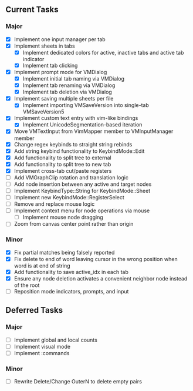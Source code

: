 ## Current Tasks
### Major
- [x] Implement one input manager per tab
- [x] Implement sheets in tabs
    - [x] Implement dedicated colors for active, inactive tabs and active tab indicator
    - [x] Implement tab clicking
- [x] Implement prompt mode for VMDialog
    - [x] Implement initial tab naming via VMDialog
    - [x] Implement tab renaming via VMDialog
    - [x] Implement tab deletion via VMDialog
- [x] Implement saving multiple sheets per file
    - [x] Implement importing VMSaveVersion into single-tab VMSaveVersion5
- [x] Implement custom text entry with vim-like bindings
    - [x] Implement UnicodeSegmentation-based iteration
- [x] Move VMTextInput from VimMapper member to VMInputManager member
- [x] Change regex keybinds to straight string rebinds
- [x] Add string keybind functionality to KeybindMode::Edit
- [x] Add functionality to split tree to external
- [x] Add functionality to split tree to new tab
- [x] Implement cross-tab cut/paste registers 
- [ ] Add VMGraphClip rotation and translation logic
- [ ] Add node insertion between any active and target nodes
- [ ] Implement KeybindType::String for KeybindMode::Sheet
- [ ] Implement new KeybindMode::RegisterSelect
- [ ] Remove and replace mouse logic
- [ ] Implement context menu for node operations via mouse
    - [ ] Implement mouse node dragging
- [ ] Zoom from canvas center point rather than origin

### Minor
- [x] Fix partial matches being falsely reported
- [x] Fix delete to end of word leaving cursor in the wrong position when word is at end of string
- [x] Add functionality to save active_idx in each tab
- [x] Ensure any node deletion activates a convenient neighbor node instead of the root
- [ ] Reposition mode indicators, prompts, and input

## Deferred Tasks
### Major
- [ ] Implement global and local counts
- [ ] Implement visual mode
- [ ] Implement :commands

### Minor
- [ ] Rewrite Delete/Change OuterN to delete empty pairs